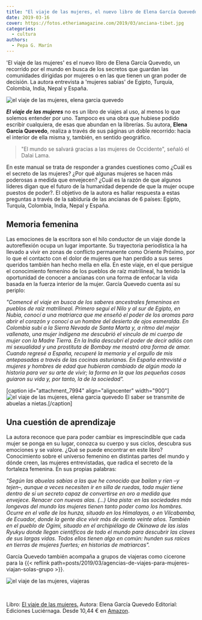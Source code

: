 ```yaml
---
title: "El viaje de las mujeres, el nuevo libro de Elena García Quevedo"
date: 2019-03-16
cover: https://fotos.etheriamagazine.com/2019/03/anciana-tibet.jpg
categories: 
  - cultura
authors: 
  - Pepa G. Marín
---
```


'El viaje de las mujeres' es el nuevo libro de Elena García Quevedo, un recorrido por el 
mundo en busca de los secretos que guardan las comunidades dirigidas por mujeres o en 
las que tienen un gran poder de decisión. La autora entrevista a 'mujeres sabias' de 
Egipto, Turquía, Colombia, India, Nepal y España. 

![el viaje de las mujeres, elena garcia quevedo](https://fotos.etheriamagazine.com/2019/03/anciana-tibet.jpg)

**_El viaje de las mujeres_** no es un libro de viajes al uso, al menos lo que solemos entender por uno. Tampoco es una obra que hubiese podido escribir cualquiera, de esas que abundan en la librerías. Su autora, **Elena García Quevedo**, realiza a través de sus páginas un doble recorrido: hacia el interior de ella misma y, también, en sentido geográfico.

> "El mundo se salvará gracias a las mujeres de Occidente", señaló el Dalai Lama. 

En este manual se trata de responder a grandes cuestiones como ¿Cuál es el secreto de las mujeres? ¿Por qué algunas mujeres se hacen más poderosas a medida que envejecen? ¿Cuál es la razón de que algunos líderes digan que el futuro de la humanidad depende de que la mujer ocupe puestos de poder?. El objetivo de la autora es hallar respuesta a estas preguntas a través de la sabiduría de las ancianas de 6 países: Egipto, Turquía, Colombia, India, Nepal y España.

## Memoria femenina

Las emociones de la escritora son el hilo conductor de un viaje donde la autoreflexión ocupa un lugar importante. Su trayectoria periodística la ha llevado a vivir en zonas de conflicto permanente como Oriente Próximo, por lo que el contacto con el dolor de mujeres que han perdido a sus seres queridos también han hecho mella en ella. En este viaje, en el que persigue el conocimiento femenino de los pueblos de raíz matrilineal, ha tenido la oportunidad de conocer a ancianas con una forma de enfocar la vida basada en la fuerza interior de la mujer. García Quevedo cuenta así su periplo:

_"Comencé el viaje en busca de los saberes ancestrales femeninos en pueblos de raíz matrilineal. Primero seguí el Nilo y al sur de Egipto, en Nubia, conocí a una matriarca que me enseñó el poder de los aromas para abrir el corazón y conocí a un hombre del desierto de ojos esmeralda. En Colombia subí a la Sierra Nevada de Santa Marta y, a ritmo del mejor vallenato, una mujer indígena me descubrió el vínculo de mi cuerpo de mujer con la Madre Tierra. En la India descubrí el poder de decir adiós con mi sexualidad y una prostituta de Bombay me mostró otra forma de amar. Cuando regresé a España, recuperé la memoria y el orgullo de mis antepasadas a través de las cocinas asturianas. En España entrevisté a mujeres y hombres de edad que hubieran cambiado de algún modo la historia para ver su arte de vivir; la forma en la que las pequeñas cosas guiaron su vida y, por tanto, la de la sociedad"._

\[caption id="attachment\_7994" align="aligncenter" width="900"\]![el viaje de las mujeres, elena garcia quevedo](https://fotos.etheriamagazine.com/2019/03/abuela-viajes-india.jpg) El saber se transmite de abuelas a nietas.\[/caption\]

## Una cuestión de aprendizaje

La autora reconoce que para poder cambiar es imprescindible que cada mujer se ponga en su lugar, conozca su cuerpo y sus ciclos, descubra sus emociones y se valore. ¿Qué se puede encontrar en este libro? Conocimiento sobre el universo femenino en distintas partes del mundo y dónde creen, las mujeres entrevistadas, que radica el secreto de la fortaleza femenina. En sus propias palabras:

_"Según las abuelas sabias a las que he conocido que bailan y ríen –y tejen–, aunque a veces necesiten ir en silla de ruedas, toda mujer tiene dentro de sí un secreto capaz de convertirse en oro a medida que envejece. Renacer con nuevas alas._ _(...)_ _Una pista: en las sociedades más longevas del mundo las mujeres tienen tanto poder como los hombres. Ocurre en el valle de los hunza, situado en los Himalayas, o en Vilcabamba, de Ecuador, donde la gente dice vivir más de ciento veinte años. También en el pueblo de Ogimi, situado en el archipiélago de Okinawa de las islas Ryukyu donde llegan científicos de todo el mundo para descubrir las claves de sus largas vidas. Todos ellos tienen algo en común: hunden sus raíces en tierras de mujeres fuertes; en historias de matriarcas"._

García Quevedo también acompaña a grupos de viajeras como cicerone para la {{< reflink path=posts/2019/03/agencias-de-viajes-para-mujeres-viajan-solas-grupo >}}.

![el viaje de las mujeres, viajeras](https://fotos.etheriamagazine.com/2019/03/el-viaje-de-las-mujeres.jpg)

 

Libro: [El viaje de las mujeres.](https://www.planetadelibros.com/libro-el-viaje-de-las-mujeres/287971) Autora: Elena García Quevedo Editorial: Ediciones Luciérnaga. Desde 10,44 € en [Amazon](https://www.amazon.es/gp/product/8417371591/ref=as_li_tl?ie=UTF8&camp=3638&creative=24630&creativeASIN=8417371591&linkCode=as2&tag=etheriamagazi-21&linkId=884b4102cac4ee8c4236d26a7818eff6).
